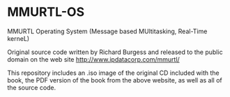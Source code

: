 # MMURTL-OS
MMURTL Operating System (Message based MUltitasking, Real-Time kerneL)

Original source code written by Richard Burgess and released to the public
domain on the web site http://www.ipdatacorp.com/mmurtl/

This repository includes an .iso image of the original CD included with
the book, the PDF version of the book from the above website, as well as
all of the source code.
